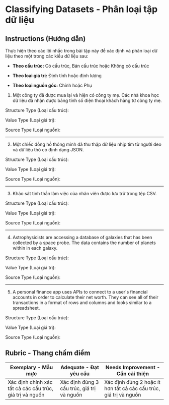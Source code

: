 # Classifying Datasets - Phân loại tập dữ liệu

## Instructions (Hướng dẫn)

Thực hiện theo các lời nhắc trong bài tập này để xác định và phân loại dữ liệu theo một trong các kiểu dữ liệu sau:

* **Theo cấu trúc:** Có cấu trúc, Bán cấu trúc hoặc Không có cấu trúc

* **Theo loại giá trị:** Định tính hoặc định lượng

* **Theo loại nguồn gốc:** Chính hoặc Phụ

1. Một công ty đã được mua lại và hiện có công ty mẹ. Các nhà khoa học dữ liệu đã nhận được bảng tính số điện thoại khách hàng từ công ty mẹ.

Structure Type (Loại cấu trúc):

Value Type (Loại giá trị): 

Source Type (Loại nguồn): 

---

2. Một chiếc đồng hồ thông minh đã thu thập dữ liệu nhịp tim từ người đeo và dữ liệu thô có định dạng JSON.

Structure Type (Loại cấu trúc):

Value Type (Loại giá trị): 

Source Type (Loại nguồn):

---

3. Khảo sát tinh thần làm việc của nhân viên được lưu trữ trong tệp CSV.

Structure Type (Loại cấu trúc):

Value Type (Loại giá trị): 

Source Type (Loại nguồn):

---

4. Astrophysicists are accessing a database of galaxies that has been collected by a space probe. The data contains the number of planets within in each galaxy.

Structure Type (Loại cấu trúc):

Value Type (Loại giá trị): 

Source Type (Loại nguồn):

---

5. A personal finance app uses APIs to connect to a user's financial accounts in order to calculate their net worth. They can see all of their transactions in a format of rows and columns and looks similar to a spreadsheet.

Structure Type (Loại cấu trúc):

Value Type (Loại giá trị): 

Source Type (Loại nguồn):

## Rubric - Thang chấm điểm

Exemplary - Mẫu mực | Adequate - Đạt yêu cầu | Needs Improvement - Cần cải thiện
--- | --- | -- |
Xác định chính xác tất cả các cấu trúc, giá trị và nguồn |Xác định đúng 3 cấu trúc, giá trị và nguồn|Xác định đúng 2 hoặc ít hơn tất cả các cấu trúc, giá trị và nguồn|
